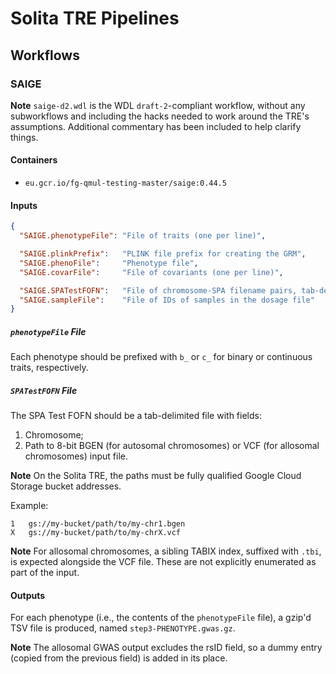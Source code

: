 # Solita TRE Pipelines

## Workflows

### SAIGE

**Note** `saige-d2.wdl` is the WDL `draft-2`-compliant workflow, without
any subworkflows and including the hacks needed to work around the TRE's
assumptions. Additional commentary has been included to help clarify
things.

#### Containers

* `eu.gcr.io/fg-qmul-testing-master/saige:0.44.5`

#### Inputs

```json
{
  "SAIGE.phenotypeFile": "File of traits (one per line)",

  "SAIGE.plinkPrefix":   "PLINK file prefix for creating the GRM",
  "SAIGE.phenoFile":     "Phenotype file",
  "SAIGE.covarFile":     "File of covariants (one per line)",

  "SAIGE.SPATestFOFN":   "File of chromosome-SPA filename pairs, tab-delimited",
  "SAIGE.sampleFile":    "File of IDs of samples in the dosage file"
}
```

##### `phenotypeFile` File

Each phenotype should be prefixed with `b_` or `c_` for binary or
continuous traits, respectively.

##### `SPATestFOFN` File

The SPA Test FOFN should be a tab-delimited file with fields:

1. Chromosome;
2. Path to 8-bit BGEN (for autosomal chromosomes) or VCF (for allosomal
   chromosomes) input file.

**Note** On the Solita TRE, the paths must be fully qualified Google
Cloud Storage bucket addresses.

Example:

```
1	gs://my-bucket/path/to/my-chr1.bgen
X	gs://my-bucket/path/to/my-chrX.vcf
```

**Note** For allosomal chromosomes, a sibling TABIX index, suffixed with
`.tbi`, is expected alongside the VCF file. These are not explicitly
enumerated as part of the input.

#### Outputs

For each phenotype (i.e., the contents of the `phenotypeFile` file), a
gzip'd TSV file is produced, named `step3-PHENOTYPE.gwas.gz`.

**Note** The allosomal GWAS output excludes the rsID field, so a dummy
entry (copied from the previous field) is added in its place.
